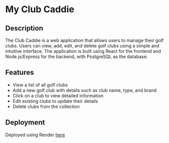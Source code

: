 # My Club Caddie

## Description

The Club Caddie is a web application that allows users to manage their golf clubs. Users can view, add, edit, and delete golf clubs using a simple and intuitive interface. The application is built using React for the frontend and Node.js/Express for the backend, with PostgreSQL as the database.

## Features

- View a list of all golf clubs
- Add a new golf club with details such as club name, type, and brand
- Click on a club to view detailed information
- Edit existing clubs to update their details
- Delete clubs from the collection


## Deployment
Deployed using Render [here](https://my-clubcaddie.onrender.com/)

